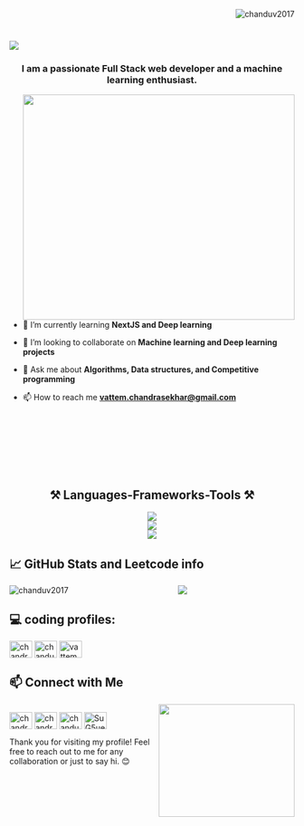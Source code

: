 <p align="right"> <img src="https://komarev.com/ghpvc/?username=chanduv2017&label=Profile%20views&color=0e75b6&style=flat" alt="chanduv2017" /> </p>  
<h1 align="left">
    <img src="https://readme-typing-svg.herokuapp.com/?font=Righteous&size=35&center=true&vCenter=true&width=500&height=70&duration=4000&lines=Hi+There!+👋;+I'm+Chandra!;" />
</h1> 
<h3 align="center">I am a passionate Full Stack web developer and a machine learning enthusiast. </h3>  

<img align='right' src="https://media0.giphy.com/media/v1.Y2lkPTc5MGI3NjExdDV5NDBtZDJiNnFqanJpb2UwZjAxZnR2bDZ6MDh0aDNldWQ1aWd3ZSZlcD12MV9pbnRlcm5hbF9naWZfYnlfaWQmY3Q9Zw/S8Sss1YFsMbPcx7bOh/giphy.webp" width="480" height="398">
<p><img />



- 🌱 I’m currently learning **NextJS and Deep learning**  
  
- 👯 I’m looking to collaborate on **Machine learning and Deep learning projects**  
-  💬 Ask me about ****Algorithms, Data structures, and Competitive programming****
- 📫 How to reach me **vattem.chandrasekhar@gmail.com**  
  

<br><br><br><br><br><br>
  
<div>
	<h2 align="center">⚒️ Languages-Frameworks-Tools ⚒️</h2>
	<div align="center">
	    <img src="https://skillicons.dev/icons?i=html,css,react,tailwind,nextjs,vite,javascript,typescript,prisma" /><br>
	    <img src="https://skillicons.dev/icons?i=c,cpp,java,python,nodejs,express,mongodb,mysql,linux" /><br>
	   <img src="https://skillicons.dev/icons?i=vscode,github,git,aws,linux,postman,tensorflow,pytorch,docker" />
	   </div>
</div>






<div>
<h2 align="left">📈 GitHub Stats and Leetcode info</h2>
	<p><img align="left" src="https://github-readme-stats.vercel.app/api/top-langs?username=chanduv2017&show_icons=true&locale=en&layout=compact&theme=react" alt="chanduv2017" /></p>  
</div>
<div align="center">

<p align="center">
  <img align="top" flex-grow="1" src="https://leetcard.jacoblin.cool/chandu_028?theme=dark&font=Nunito&ext=heatmap" />
</p>
</div>

## 💻 coding profiles:
<a href="https://www.codechef.com/users/chandrasekharv" target="blank"><img align="center" src="https://img.icons8.com/?size=100&id=LnZMjt9rZC3d&format=png&color=000000" alt="chandrasekharv" height="30" width="40" /></a>  <a href="https://www.leetcode.com/chandu_028" target="blank"><img align="center" src="https://raw.githubusercontent.com/rahuldkjain/github-profile-readme-generator/master/src/images/icons/Social/leet-code.svg" alt="chandu_028" height="30" width="40" /></a>  <a href="https://auth.geeksforgeeks.org/user/vattemchan8ibd" target="blank"><img align="center" src="https://raw.githubusercontent.com/rahuldkjain/github-profile-readme-generator/master/src/images/icons/Social/geeks-for-geeks.svg" alt="vattemchan8ibd" height="30" width="40" /></a>  
## 📫 Connect with Me

<img align='right' src="https://media0.giphy.com/media/v1.Y2lkPTc5MGI3NjExdzd5MTAxbmgzbHBuNHNocjNoZm1vZ3pwNjRwb3FodXk3aTI0YzdieSZlcD12MV9pbnRlcm5hbF9naWZfYnlfaWQmY3Q9Zw/XaMLxETqNsIEYB1Zaz/giphy.webp" width="240" height="199">
<p><img />

<p align="left"  >  
<a href="https://linkedin.com/in/chandrasekharvattem" target="blank"><img align="center" src="https://raw.githubusercontent.com/rahuldkjain/github-profile-readme-generator/master/src/images/icons/Social/linked-in-alt.svg" alt="chandrasekharvattem" height="30" width="40" /></a>  
<a href="https://instagram.com/chandrasekhar_vattem" target="blank"><img align="center" src="https://raw.githubusercontent.com/rahuldkjain/github-profile-readme-generator/master/src/images/icons/Social/instagram.svg" alt="chandrasekhar_vattem" height="30" width="40" /></a>  
<a href="https://www.youtube.com/@chandugamer28" target="blank"><img align="center" src="https://raw.githubusercontent.com/rahuldkjain/github-profile-readme-generator/master/src/images/icons/Social/youtube.svg" alt="chandugamer28" height="30" width="40" /></a>  
<a href="https://discord.gg/SuG5ue78" target="blank"><img align="center" src="https://raw.githubusercontent.com/rahuldkjain/github-profile-readme-generator/master/src/images/icons/Social/discord.svg" alt="SuG5ue78" height="30" width="40" /></a>  
</p>  

Thank you for visiting my profile! Feel free to reach out to me for any collaboration or just to say hi. 😊


